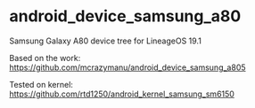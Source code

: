 # android_device_samsung_a80
Samsung Galaxy A80 device tree for LineageOS 19.1

Based on the work: https://github.com/mcrazymanu/android_device_samsung_a805

Tested on kernel: https://github.com/rtd1250/android_kernel_samsung_sm6150
